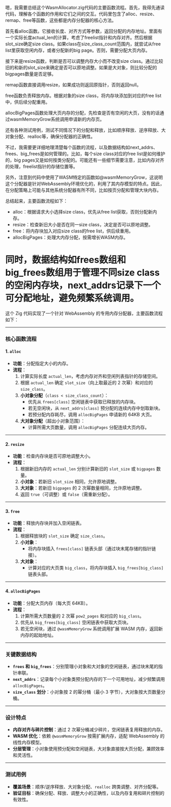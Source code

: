 嗯，我需要总结这个WasmAllocator.zig代码的主要函数流程。首先，我得先通读代码，理解各个函数的作用和它们之间的交互。代码里包含了alloc、resize、remap、free等函数，这些都是内存分配器的核心方法。

首先看alloc函数。它接收长度、对齐方式等参数，返回分配的内存地址。里面有一个实际长度actual_len的计算，考虑了freelist指针和内存对齐。然后根据slot_size确定size class。如果class在size_class_count范围内，就尝试从free list里获取空闲内存，或者分配新的big page。否则，需要分配大页内存。

接下来是resize函数，判断是否可以调整内存大小而不改变size class。通过比较旧的和新的slot_size来确定是否可以原地调整。如果是大对象，则比较分配的bigpages数量是否足够。

remap函数直接调用resize，如果成功则返回原指针，否则返回null。

free函数负责释放内存。根据对象的size class，将内存块添加到对应的free list中，供后续分配重用。

allocBigPages函数处理大页内存的分配，先检查是否有空闲的大页，没有的话通过wasmMemoryGrow系统调用申请新的内存页。

还有各种测试用例，测试不同情况下的分配和释放，比如顺序释放、逆序释放、大对象分配、realloc等，确保分配器的正确性。

不过，我需要更详细地理清楚每个函数的流程，以及数据结构如next_addrs、frees、big_frees是如何管理的。比如，每个size class对应的free list是如何维护的，big pages又是如何按类分配的。可能还有一些细节需要注意，比如内存对齐的处理，freelist指针的存储位置等。

另外，注意到代码中使用了WASM特定的函数如@wasmMemoryGrow，这说明这个分配器是针对WebAssembly环境优化的，利用了其内存模型的特点。因此，在分配策略上可能与其他系统分配器有所不同，比如按页分配和管理大块内存。

总结起来，主要函数流程如下：

- alloc：根据请求大小选择size class，优先从free list获取，否则分配新内存。
- resize：检查新旧大小是否在同一size class，决定是否可以原地调整。
- free：将内存块加入对应size class的free list，供后续重用。
- allocBigPages：处理大内存分配，按需增长WASM内存。

同时，数据结构如frees数组和big_frees数组用于管理不同size class的空闲内存块，next_addrs记录下一个可分配地址，避免频繁系统调用。
================================================
这个 Zig 代码实现了一个针对 WebAssembly 的专用内存分配器，主要函数流程如下：

---

### **核心函数流程**

#### **1. `alloc`**
- **功能**：分配指定大小的内存。
- **流程**：
  1. 计算实际长度 `actual_len`，考虑内存对齐和空闲列表指针的存储空间。
  2. 根据 `actual_len` 确定 `slot_size`（向上取最近的 2 次幂）和对应的 `size_class`。
  3. **小对象分配**（`class < size_class_count`）：
     - 优先从 `frees[class]` 空闲链表中获取已释放的内存块。
     - 若无空闲块，从 `next_addrs[class]` 预分配的连续内存中划取新块。
     - 若预分配内存耗尽，调用 `allocBigPages` 申请新的 64KB 大页。
  4. **大对象分配**（超出小对象范围）：
     - 计算所需大页数量，调用 `allocBigPages` 分配连续大页内存。

---

#### **2. `resize`**
- **功能**：检查内存块是否可原地调整大小。
- **流程**：
  1. 根据新旧内存的 `actual_len` 分别计算新旧的 `slot_size` 或 `bigpages` 数量。
  2. **小对象**：若新旧 `slot_size` 相同，允许原地调整。
  3. **大对象**：若新旧 `bigpages` 的 2 次幂数量相同，允许原地调整。
  4. 返回 `true`（可调整）或 `false`（需重新分配）。

---

#### **3. `free`**
- **功能**：释放内存块并加入空闲链表。
- **流程**：
  1. 根据释放块的 `slot_size` 确定 `size_class`。
  2. **小对象**：
     - 将内存块插入 `frees[class]` 链表头部（通过块末尾存储的指针链接）。
  3. **大对象**：
     - 计算对应的大页类 `big_class`，将内存块插入 `big_frees[big_class]` 链表头部。

---

#### **4. `allocBigPages`**
- **功能**：分配大页内存（每大页 64KB）。
- **流程**：
  1. 计算所需大页数量的 2 次幂 `pow2_pages` 和对应的 `big_class`。
  2. 优先从 `big_frees[big_class]` 空闲链表中获取大页块。
  3. 若无空闲块，通过 `@wasmMemoryGrow` 系统调用扩展 WASM 内存，返回新内存的起始地址。

---

### **关键数据结构**
- **`frees` 和 `big_frees`**：分别管理小对象和大对象的空闲链表，通过块末尾的指针串联。
- **`next_addrs`**：记录每个小对象类预分配内存的下一个可用地址，减少频繁调用 `allocBigPages`。
- **`size_class` 划分**：小对象按 2 的幂分桶（最小 3 字节），大对象按大页数量分桶。

---

### **设计特点**
- **内存对齐与碎片控制**：通过 2 次幂分桶减少碎片，空闲链表复用释放的内存。
- **WASM 优化**：依赖 `@wasmMemoryGrow` 按需扩展内存，适配 WebAssembly 的线性内存模型。
- **分层管理**：小对象使用预分配和空闲链表，大对象直接按大页分配，兼顾效率和灵活性。

---

### **测试用例**
- **覆盖场景**：顺序/逆序释放、大对象分配、`realloc` 跨类调整、对齐分配等。
- **验证目标**：确保分配、释放、调整大小的正确性，以及内存复用和碎片控制的有效性。